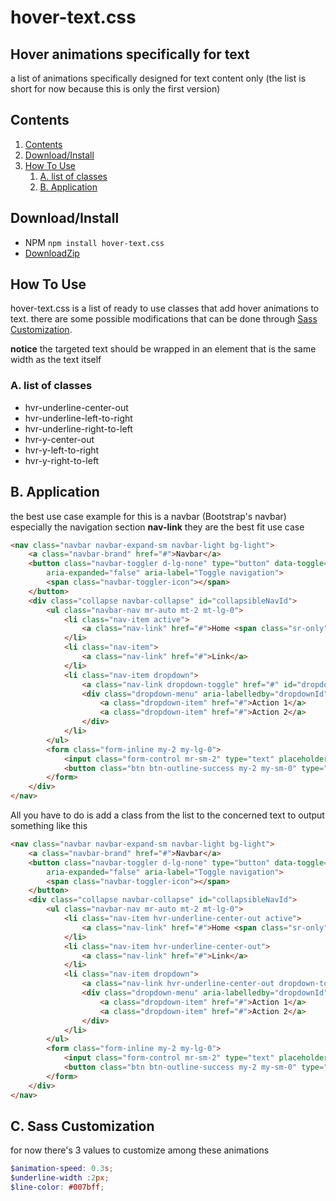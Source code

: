 # hover-text.css
## Hover animations specifically for text

a list of animations specifically designed for text content only (the list is short for now because this is only the first version)

## Contents

1. [Contents](Contents)
2. [Download/Install](#downloadinstall)
3. [How To Use](#how-to-use)
   1. [A. list of classes](#a-list-of-classes)
   2. [B. Application](#b-application)

## Download/Install

* NPM `npm install hover-text.css`
* [DownloadZip](https://github.com/Quickinline/hover-text.css/master/hover-text.zip)

## How To Use

hover-text.css is a list of ready to use classes that add hover animations to text. there are some possible modifications that can be done through [Sass Customization](#c-sass-customization).

**notice** the targeted text should be wrapped in an element that is the same width as the text itself

### A. list of classes

* hvr-underline-center-out
* hvr-underline-left-to-right
* hvr-underline-right-to-left
* hvr-y-center-out
* hvr-y-left-to-right
* hvr-y-right-to-left

## B. Application

the best use case example for this is a navbar (Bootstrap's navbar) especially the navigation section **nav-link** they are the best fit use case

``` html
<nav class="navbar navbar-expand-sm navbar-light bg-light">
    <a class="navbar-brand" href="#">Navbar</a>
    <button class="navbar-toggler d-lg-none" type="button" data-toggle="collapse" data-target="#collapsibleNavId" aria-controls="collapsibleNavId"
        aria-expanded="false" aria-label="Toggle navigation">
        <span class="navbar-toggler-icon"></span>
    </button>
    <div class="collapse navbar-collapse" id="collapsibleNavId">
        <ul class="navbar-nav mr-auto mt-2 mt-lg-0">
            <li class="nav-item active">
                <a class="nav-link" href="#">Home <span class="sr-only">(current)</span></a>
            </li>
            <li class="nav-item">
                <a class="nav-link" href="#">Link</a>
            </li>
            <li class="nav-item dropdown">
                <a class="nav-link dropdown-toggle" href="#" id="dropdownId" data-toggle="dropdown" aria-haspopup="true" aria-expanded="false">Dropdown</a>
                <div class="dropdown-menu" aria-labelledby="dropdownId">
                    <a class="dropdown-item" href="#">Action 1</a>
                    <a class="dropdown-item" href="#">Action 2</a>
                </div>
            </li>
        </ul>
        <form class="form-inline my-2 my-lg-0">
            <input class="form-control mr-sm-2" type="text" placeholder="Search">
            <button class="btn btn-outline-success my-2 my-sm-0" type="submit">Search</button>
        </form>
    </div>
</nav>
```

All you have to do is add a class from the list to the concerned text to output something like this

``` html
<nav class="navbar navbar-expand-sm navbar-light bg-light">
    <a class="navbar-brand" href="#">Navbar</a>
    <button class="navbar-toggler d-lg-none" type="button" data-toggle="collapse" data-target="#collapsibleNavId" aria-controls="collapsibleNavId"
        aria-expanded="false" aria-label="Toggle navigation">
        <span class="navbar-toggler-icon"></span>
    </button>
    <div class="collapse navbar-collapse" id="collapsibleNavId">
        <ul class="navbar-nav mr-auto mt-2 mt-lg-0">
            <li class="nav-item hvr-underline-center-out active">
                <a class="nav-link" href="#">Home <span class="sr-only">(current)</span></a>
            </li>
            <li class="nav-item hvr-underline-center-out">
                <a class="nav-link" href="#">Link</a>
            </li>
            <li class="nav-item dropdown">
                <a class="nav-link hvr-underline-center-out dropdown-toggle" href="#" id="dropdownId" data-toggle="dropdown" aria-haspopup="true" aria-expanded="false">Dropdown</a>
                <div class="dropdown-menu" aria-labelledby="dropdownId">
                    <a class="dropdown-item" href="#">Action 1</a>
                    <a class="dropdown-item" href="#">Action 2</a>
                </div>
            </li>
        </ul>
        <form class="form-inline my-2 my-lg-0">
            <input class="form-control mr-sm-2" type="text" placeholder="Search">
            <button class="btn btn-outline-success my-2 my-sm-0" type="submit">Search</button>
        </form>
    </div>
</nav>

```

## C. Sass Customization

for now there's 3 values to customize among these animations

``` scss
$animation-speed: 0.3s;
$underline-width :2px;
$line-color: #007bff;

```
